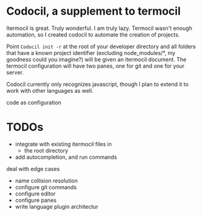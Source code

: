 # Codocil, a supplement to termocil

Itermocil is great. Truly wonderful. I am truly lazy. Termocil wasn't enough automation, so I created codocil to automate the creation of projects.

Point `Codocil init -r` at the root of your developer directory and all folders that have a known project identifier (excluding node_modules/\*, my goodness could you imagine?) will be given an itermocil document. The termocil configuration will have two panes, one for git and one for your server.

Codocil currently only recognizes javascript, though I plan to extend it to work with other languages as well.

code as configuration

# TODOs

- integrate with existing itermocil files in
  - the root directory
- add autocompletion, and run commands

deal with edge cases

- name collision resolution
- configure git commands
- configure editor
- configure panes
- write language plugin architectur
